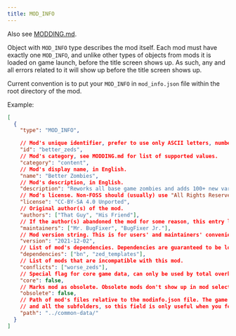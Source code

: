 ```yaml
---
title: MOD_INFO
---
```


Also see [MODDING.md](../tutorial/modding.md).

Object with `MOD_INFO` type describes the mod itself. Each mod must have exactly one `MOD_INFO`, and
unlike other types of objects from mods it is loaded on game launch, before the title screen shows
up. As such, any and all errors related to it will show up before the title screen shows up.

Current convention is to put your `MOD_INFO` in `mod_info.json` file within the root directory of
the mod.

Example:

```json
[
  {
    "type": "MOD_INFO",

    // Mod's unique identifier, prefer to use only ASCII letters, numbers and underscore for clarity.
    "id": "better_zeds",
    // Mod's category, see MODDING.md for list of supported values.
    "category": "content",
    // Mod's display name, in English.
    "name": "Better Zombies",
    // Mod's description, in English.
    "description": "Reworks all base game zombies and adds 100+ new variants.",
    // Mod's license. Non-FOSS should (usually) use "All Rights Reserved" or "Source Available"
    "license": "CC-BY-SA 4.0 Unported",
    // Original author(s) of the mod.
    "authors": ["That Guy", "His Friend"],
    // If the author(s) abandoned the mod for some reason, this entry lists current maintainers.
    "maintainers": ["Mr. BugFixer", "BugFixer Jr."],
    // Mod version string. This is for users' and maintainers' convenience, so you can use whatever is most convenient here (e.g. date).
    "version": "2021-12-02",
    // List of mod's dependencies. Dependencies are guaranteed to be loaded before the mod is loaded.
    "dependencies": ["bn", "zed_templates"],
    // List of mods that are incompatible with this mod.
    "conflicts": ["worse_zeds"],
    // Special flag for core game data, can only be used by total overhaul mods. Only 1 core mod can be loaded at a time.
    "core": false,
    // Marks mod as obsolete. Obsolete mods don't show up in mod selection list by default, and have a warning on them.
    "obsolete": false,
    // Path of mod's files relative to the modinfo.json file. The game automatically loads all files from the folder with modinfo.json,
    // and all the subfolders, so this field is only useful when you for whatever reason want to stick your modinfo.json in a subfolder of your mod.
    "path": "../common-data/"
  }
]
```
